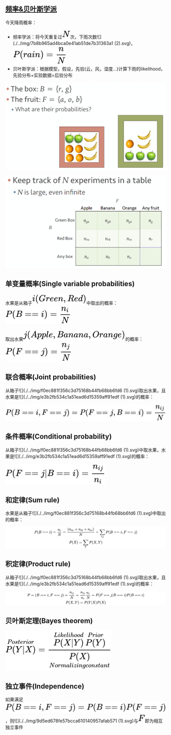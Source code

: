 

## [频率&贝叶斯学派](https://www.zhihu.com/question/20587681)

今天降雨概率：

- 频率学派：将今天重复过![](./../img/8d9c307cb7f3c4a32822a51922d1ceaa.svg)次，下雨次数![](./../img/7b8b965ad4bca0e41ab51de7b31363a1 (2).svg)，![](./../img/3978a118336bd3f4900b86cc83d87131.svg)
- 贝叶斯学派：根据模型，假设，先验(云，风，湿度...)计算下雨的likelihood，先验分布+实验数据=后验分布

![probability.png](./../img/1592041319518-1ea5ab2f-be4b-48d2-a69b-97431fb7cbae.png)





![table.png](./../img/1592041327056-ae06ad9f-dedd-4263-bcc7-91c30937ed76.png)





## 单变量概率(Single variable probabilities)
水果是从箱子![](./../img/f0ec881f356c3d75168b44fb68bb6fd6.svg)中取出的概率：![](./../img/fe3a9f0c8a0bd0eebdaf95f15596d235.svg)

取出水果![](./../img/e3b2fb534c1a51ead6d15359aff91edf.svg)的概率：![](./../img/4c5b3de93243264ebd012a1ed26a4bd2.svg)



## 联合概率(Joint probabilities)
从箱子![](./../img/f0ec881f356c3d75168b44fb68bb6fd6 (1).svg)取出水果，且水果是![](./../img/e3b2fb534c1a51ead6d15359aff91edf (1).svg)的概率：

![](./../img/9531aa6f6bd3aa9a9f925a09fcb67ee0.svg)



## 条件概率(Conditional probability)
从箱子![](./../img/f0ec881f356c3d75168b44fb68bb6fd6 (1).svg)中取水果，水果是![](./../img/e3b2fb534c1a51ead6d15359aff91edf (1).svg)的概率：

![](./../img/9c499c1da81cb8e691202647c1b4d4eb.svg)





## 和定律(Sum rule)
水果是从箱子![](./../img/f0ec881f356c3d75168b44fb68bb6fd6 (1).svg)中取出的概率：

![](./../img/a331a22b8f1b10fdaea1af417190aacd.svg)





## 积定律(Product rule)
从箱子![](./../img/f0ec881f356c3d75168b44fb68bb6fd6 (1).svg)取出水果，且水果是![](./../img/e3b2fb534c1a51ead6d15359aff91edf (1).svg)的概率：

![](./../img/874aacea9e09a5eee8899c6525e099c4.svg)





## 贝叶斯定理(Bayes theorem)
![](./../img/c9a3150961785be166feaba6453e3aa5.svg)





## 独立事件(Independence)
如果满足![](./../img/ad723aa2161980a98f2ed91d637714b2.svg)，则![](./../img/9d5ed678fe57bcca610140957afab571 (1).svg)与![](./../img/800618943025315f869e4e1f09471012.svg)即为相互独立事件
